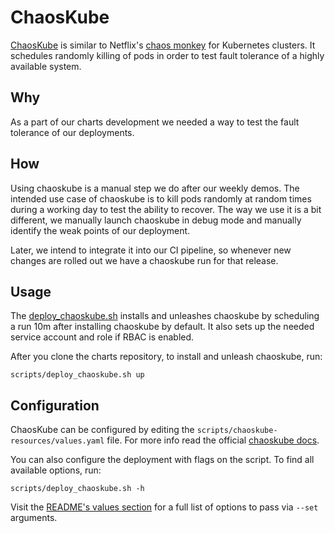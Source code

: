 # ChaosKube

[ChaosKube](https://github.com/linki/chaoskube) is similar to
Netflix's [chaos monkey](https://github.com/Netflix/chaosmonkey) for Kubernetes
clusters. It schedules randomly killing of pods in order to test fault tolerance
of a highly available system.

## Why

As a part of our charts development we needed a way to test the fault tolerance
of our deployments.

## How

Using chaoskube is a manual step we do after our weekly demos. The intended
use case of chaoskube is to kill pods randomly at random times during a
working day to test the ability to recover. The way we use it is a bit different,
we manually launch chaoskube in debug mode and manually identify the weak
points of our deployment.

Later, we intend to integrate it into our CI pipeline, so whenever new changes
are rolled out we have a chaoskube run for that release.

## Usage

The [deploy_chaoskube.sh](https://gitlab.com/gitlab-org/charts/gitlab/blob/master/scripts/deploy_chaoskube.sh)
installs and unleashes chaoskube by scheduling a run 10m after installing chaoskube by default. It also sets up
the needed service account and role if RBAC is enabled.

After you clone the charts repository, to install and unleash chaoskube, run:

```shell
scripts/deploy_chaoskube.sh up
```

## Configuration

ChaosKube can be configured by editing the `scripts/chaoskube-resources/values.yaml`
file. For more info read the official [chaoskube docs](https://github.com/linki/chaoskube).

You can also configure the deployment with flags on the script. To find all available options, run:

```shell
scripts/deploy_chaoskube.sh -h
```

Visit the [README's values section](https://github.com/helm/charts/tree/master/stable/chaoskube#configuration) for a full list of options to pass via `--set` arguments.
